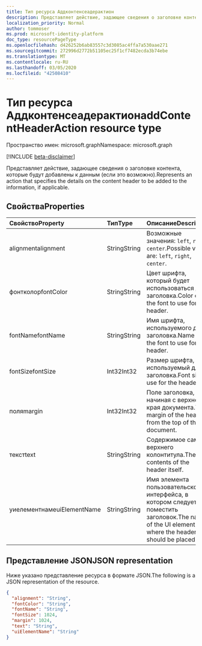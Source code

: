 ```yaml
---
title: Тип ресурса Аддконтенсеадерактион
description: Представляет действие, задающее сведения о заголовке контента, которые будут добавлены к данным (если это возможно).
localization_priority: Normal
author: tommoser
ms.prod: microsoft-identity-platform
doc_type: resourcePageType
ms.openlocfilehash: d426252b6ab83557c3d3085ac4ffa7a530aae271
ms.sourcegitcommit: 272996d2772b51105ec25f1cf7482ecda3b74ebe
ms.translationtype: MT
ms.contentlocale: ru-RU
ms.lasthandoff: 03/05/2020
ms.locfileid: "42508410"
---
```

# <a name="addcontentheaderaction-resource-type"></a><span data-ttu-id="b14e6-103">Тип ресурса Аддконтенсеадерактион</span><span class="sxs-lookup"><span data-stu-id="b14e6-103">addContentHeaderAction resource type</span></span>

<span data-ttu-id="b14e6-104">Пространство имен: microsoft.graph</span><span class="sxs-lookup"><span data-stu-id="b14e6-104">Namespace: microsoft.graph</span></span>

[!INCLUDE [beta-disclaimer](../../includes/beta-disclaimer.md)]

<span data-ttu-id="b14e6-105">Представляет действие, задающее сведения о заголовке контента, которые будут добавлены к данным (если это возможно).</span><span class="sxs-lookup"><span data-stu-id="b14e6-105">Represents an action that specifies the details on the content header to be added to the information, if applicable.</span></span>

## <a name="properties"></a><span data-ttu-id="b14e6-106">Свойства</span><span class="sxs-lookup"><span data-stu-id="b14e6-106">Properties</span></span>

| <span data-ttu-id="b14e6-107">Свойство</span><span class="sxs-lookup"><span data-stu-id="b14e6-107">Property</span></span>      | <span data-ttu-id="b14e6-108">Тип</span><span class="sxs-lookup"><span data-stu-id="b14e6-108">Type</span></span>   | <span data-ttu-id="b14e6-109">Описание</span><span class="sxs-lookup"><span data-stu-id="b14e6-109">Description</span></span>                                                   |
| :------------ | :----- | :------------------------------------------------------------ |
| <span data-ttu-id="b14e6-110">alignment</span><span class="sxs-lookup"><span data-stu-id="b14e6-110">alignment</span></span>     | <span data-ttu-id="b14e6-111">String</span><span class="sxs-lookup"><span data-stu-id="b14e6-111">String</span></span> | <span data-ttu-id="b14e6-112">Возможные значения: `left`, `right`, `center`.</span><span class="sxs-lookup"><span data-stu-id="b14e6-112">Possible values are: `left`, `right`, `center`.</span></span>               |
| <span data-ttu-id="b14e6-113">фонтколор</span><span class="sxs-lookup"><span data-stu-id="b14e6-113">fontColor</span></span>     | <span data-ttu-id="b14e6-114">String</span><span class="sxs-lookup"><span data-stu-id="b14e6-114">String</span></span> | <span data-ttu-id="b14e6-115">Цвет шрифта, который будет использоваться для заголовка.</span><span class="sxs-lookup"><span data-stu-id="b14e6-115">Color of the font to use for the header.</span></span>                      |
| <span data-ttu-id="b14e6-116">fontName</span><span class="sxs-lookup"><span data-stu-id="b14e6-116">fontName</span></span>      | <span data-ttu-id="b14e6-117">String</span><span class="sxs-lookup"><span data-stu-id="b14e6-117">String</span></span> | <span data-ttu-id="b14e6-118">Имя шрифта, используемого для заголовка.</span><span class="sxs-lookup"><span data-stu-id="b14e6-118">Name of the font to use for the header.</span></span>                       |
| <span data-ttu-id="b14e6-119">fontSize</span><span class="sxs-lookup"><span data-stu-id="b14e6-119">fontSize</span></span>      | <span data-ttu-id="b14e6-120">Int32</span><span class="sxs-lookup"><span data-stu-id="b14e6-120">Int32</span></span>  | <span data-ttu-id="b14e6-121">Размер шрифта, используемый для заголовка.</span><span class="sxs-lookup"><span data-stu-id="b14e6-121">Font size to use for the header.</span></span>                              |
| <span data-ttu-id="b14e6-122">поля</span><span class="sxs-lookup"><span data-stu-id="b14e6-122">margin</span></span>        | <span data-ttu-id="b14e6-123">Int32</span><span class="sxs-lookup"><span data-stu-id="b14e6-123">Int32</span></span>  | <span data-ttu-id="b14e6-124">Поле заголовка, начиная с верхнего края документа.</span><span class="sxs-lookup"><span data-stu-id="b14e6-124">The margin of the header from the top of the document.</span></span>        |
| <span data-ttu-id="b14e6-125">текст</span><span class="sxs-lookup"><span data-stu-id="b14e6-125">text</span></span>          | <span data-ttu-id="b14e6-126">String</span><span class="sxs-lookup"><span data-stu-id="b14e6-126">String</span></span> | <span data-ttu-id="b14e6-127">Содержимое самого верхнего колонтитула.</span><span class="sxs-lookup"><span data-stu-id="b14e6-127">The contents of the header itself.</span></span>                            |
| <span data-ttu-id="b14e6-128">уиелементнаме</span><span class="sxs-lookup"><span data-stu-id="b14e6-128">uiElementName</span></span> | <span data-ttu-id="b14e6-129">String</span><span class="sxs-lookup"><span data-stu-id="b14e6-129">String</span></span> | <span data-ttu-id="b14e6-130">Имя элемента пользовательского интерфейса, в котором следует поместить заголовок.</span><span class="sxs-lookup"><span data-stu-id="b14e6-130">The name of the UI element where the header should be placed.</span></span> |

## <a name="json-representation"></a><span data-ttu-id="b14e6-131">Представление JSON</span><span class="sxs-lookup"><span data-stu-id="b14e6-131">JSON representation</span></span>

<span data-ttu-id="b14e6-132">Ниже указано представление ресурса в формате JSON.</span><span class="sxs-lookup"><span data-stu-id="b14e6-132">The following is a JSON representation of the resource.</span></span>

<!-- {
  "blockType": "resource",
  "optionalProperties": [

  ],
  "@odata.type": "microsoft.graph.addContentHeaderAction",
  "baseType": "microsoft.graph.informationProtectionAction"
}-->

```json
{
  "alignment": "String",
  "fontColor": "String",
  "fontName": "String",
  "fontSize": 1024,
  "margin": 1024,
  "text": "String",
  "uiElementName": "String"
}
```

<!-- uuid: 16cd6b66-4b1a-43a1-adaf-3a886856ed98
2019-02-04 14:57:30 UTC -->
<!-- {
  "type": "#page.annotation",
  "description": "addContentHeaderAction resource",
  "keywords": "",
  "section": "documentation",
  "tocPath": ""
}-->